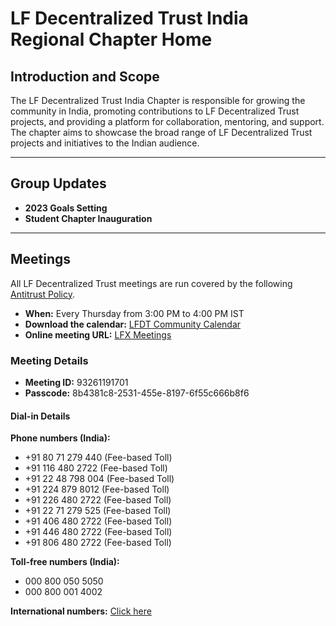 
# LF Decentralized Trust India Regional Chapter Home

## Introduction and Scope

The LF Decentralized Trust India Chapter is responsible for growing the community in India, promoting contributions to LF Decentralized Trust projects, and providing a platform for collaboration, mentoring, and support. The chapter aims to showcase the broad range of LF Decentralized Trust projects and initiatives to the Indian audience.

---

## Group Updates

- **2023 Goals Setting**
- **Student Chapter Inauguration**

---

## Meetings

All LF Decentralized Trust meetings are run covered by the following [Antitrust Policy](https://docs.google.com/presentation/d/1KGMALektapBdfUPcPR0jBhoKrzmToNE28n-Xs-1zMY0/edit?usp=sharing).

- **When:** Every Thursday from 3:00 PM to 4:00 PM IST
- **Download the calendar:** [LFDT Community Calendar](#)
- **Online meeting URL:** [LFX Meetings](https://zoom.us/u/bAaJoyznp)

### Meeting Details

- **Meeting ID:** 93261191701
- **Passcode:** 8b4381c8-2531-455e-8197-6f55c666b8f6

#### Dial-in Details

**Phone numbers (India):**
- +91 80 71 279 440 (Fee-based Toll)
- +91 116 480 2722 (Fee-based Toll)
- +91 22 48 798 004 (Fee-based Toll)
- +91 224 879 8012 (Fee-based Toll)
- +91 226 480 2722 (Fee-based Toll)
- +91 22 71 279 525 (Fee-based Toll)
- +91 406 480 2722 (Fee-based Toll)
- +91 446 480 2722 (Fee-based Toll)
- +91 806 480 2722 (Fee-based Toll)

**Toll-free numbers (India):**
- 000 800 050 5050
- 000 800 001 4002

**International numbers:** [Click here](https://zoom.us/u/bAaJoyznp)

